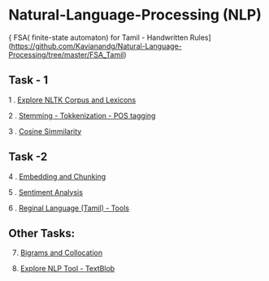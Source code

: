 # Natural-Language-Processing (NLP)

{   FSA( finite-state automaton) for Tamil - Handwritten Rules](https://github.com/Kavianandg/Natural-Language-Processing/tree/master/FSA_Tamil)

## Task - 1
    
   1 . [Explore NLTK Corpus and Lexicons](https://github.com/Kavianandg/Natural-Language-Processing/tree/master/Corpus%20%26%20lexicons)

   2 . [Stemming - Tokkenization - POS tagging](https://github.com/Kavianandg/Natural-Language-Processing/tree/master/Stemming_tokkenization_pos-tagging)

   3 . [Cosine Simmilarity](https://github.com/Kavianandg/Natural-Language-Processing/tree/master/Cosine_simmilarity)

## Task -2
   
   4 . [Embedding and Chunking](https://github.com/Kavianandg/Natural-Language-Processing/tree/master/Embedding%20%26%20Chunking)

   5 . [Sentiment Analysis](https://github.com/Kavianandg/Natural-Language-Processing/tree/master/Sentiment_Analysis)

   6 . [Reginal Language (Tamil) - Tools](https://github.com/Kavianandg/Natural-Language-Processing/tree/master/Indic_NLP_Library_%E0%AE%A4%E0%AE%AE%E0%AE%BF%E0%AE%B4%E0%AF%8D)

## Other Tasks:

   7. [Bigrams and Collocation](https://github.com/Kavianandg/Natural-Language-Processing/tree/master/Bigrams%20%26%20Collocation%20-%20Class%20Task)

   8. [Explore NLP Tool - TextBlob](https://github.com/Kavianandg/Natural-Language-Processing/tree/master/TextBlob_NLP_Tool_Practice)


